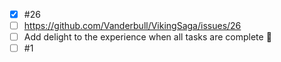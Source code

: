- [x] #26
- [ ] https://github.com/Vanderbull/VikingSaga/issues/26
- [ ] Add delight to the experience when all tasks are complete :tada:
- [ ] #1
